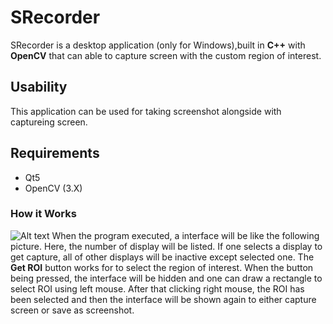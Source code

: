 # SRecorder

SRecorder is a desktop application (only for Windows),built in **C++** with **OpenCV** that can able to capture screen with the custom region of interest. 

## Usability
This application can be used for taking screenshot alongside with captureing screen.

## Requirements
- Qt5
- OpenCV (3.X)

### How it Works
![Alt text](/srecoder/Development/Demo/screenshot1.png?raw=true "interface of SRecorder")
When the program executed, a interface will be like the following picture. Here, the number of display will be listed.
If one selects a display to get capture, all of other displays will be inactive except selected one. The **Get ROI** button works for to select the region of interest.
When the button being pressed, the interface will be hidden and one can draw a rectangle to select ROI using left mouse. After that clicking right mouse, the ROI has been
selected and then the interface will be shown again to either capture screen or save as screenshot.  

